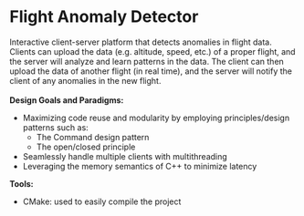 # Flight Anomaly Detector
Interactive client-server platform that detects anomalies in flight data. <br>
Clients can upload the data (e.g. altitude, speed, etc.) of a proper flight, and the server will analyze and learn patterns in the data. The client can then upload the data of another flight (in real time), and the server will notify the client of any anomalies in the new flight.
<br><br>
<b>Design Goals and Paradigms:</b>
* Maximizing code reuse and modularity by employing principles/design patterns such as:
  * The Command design pattern
  * The open/closed principle
* Seamlessly handle multiple clients with multithreading
* Leveraging the memory semantics of C++ to minimize latency 

<b>Tools:</b>
* CMake: used to easily compile the project
